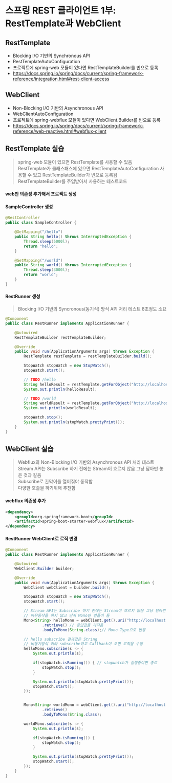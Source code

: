 # 스프링 REST 클라이언트 1부: RestTemplate과 WebClient
## RestTemplate
- Blocking I/O 기반의 Synchronous API
- RestTemplateAutoConfiguration
- 프로젝트에 spring-web 모듈이 있다면 RestTemplate​Builder​를 빈으로 등록
- https://docs.spring.io/spring/docs/current/spring-framework-reference/integration.html#rest-client-access

## WebClient
- Non-Blocking I/O 기반의 Asynchronous API
- WebClientAutoConfiguration
- 프로젝트에 spring-webflux 모듈이 있다면 WebClient.​Builder​를 빈으로 등록
- https://docs.spring.io/spring/docs/current/spring-framework-reference/web-reactive.html#webflux-client


## RestTemplate 실습
> spring-web 모듈이 있으면 RestTemplate를 사용할 수 있음  
> RestTemplate가 클래스패스에 있으면 RestTemplateAutoConfiguration 사용할 수 있고 RestTemplateBuilder가 빈으로 등록됨  
> RestTemplateBuilder를 주입받아서 사용하는 테스트코드  

#### web만 의존성 추가해서 프로젝트 생성

#### SampleController 생성
```java
@RestController
public class SampleController {

    @GetMapping("/hello")
    public String hello() throws InterruptedException {
        Thread.sleep(5000l);
        return "hello";
    }

    @GetMapping("/world")
    public String world() throws InterruptedException {
        Thread.sleep(3000l);
        return "world";
    }
}
```

#### RestRunner 생성
> Blocking I/O 기반의 Syncronous(동기식) 방식 API 처리 테스트 8초정도 소요  
  
```java
@Component
public class RestRunner implements ApplicationRunner {

    @Autowired
    RestTemplateBuilder restTemplateBuilder;

    @Override
    public void run(ApplicationArguments args) throws Exception {
        RestTemplate restTemplate = restTemplateBuilder.build();

        StopWatch stopWatch = new StopWatch();
        stopWatch.start();

        // TODO /hello
        String helloResult = restTemplate.getForObject("http://localhost:8080/hello", String.class);
        System.out.println(helloResult);

        // TODO /world
        String worldResult = restTemplate.getForObject("http://localhost:8080/world", String.class);
        System.out.println(worldResult);

        stopWatch.stop();
        System.out.println(stopWatch.prettyPrint());
    }
}
```

## WebClient 실습
> Webflux의 Non-Blocking I/O 기반의 Asynchronous API 처리 테스트  
> Stream API는 Subscribe 하기 전에는 Stream이 흐르지 않음 그냥 담아만 놓은 것과 같음  
> Subscribe로 칸막이를 열어줘야 동작함  
> 다양한 호출을 하기위해 추천함  

#### webflux 의존성 추가
```xml
<dependency>
    <groupId>org.springframework.boot</groupId>
    <artifactId>spring-boot-starter-webflux</artifactId>
</dependency>
```

#### RestRunner WebClient로 로직 변경  
```java
@Component
public class RestRunner implements ApplicationRunner {

    @Autowired
    WebClient.Builder builder;

    @Override
    public void run(ApplicationArguments args) throws Exception {
        WebClient webClient = builder.build();

        StopWatch stopWatch = new StopWatch();
        stopWatch.start();

        // Stream API는 Subscribe 하기 전에는 Stream이 흐르지 않음 그냥 담아만 놓은 것 뿐임
        // 아무동작을 하지 않고 단지 Mono만 만들어 둠
        Mono<String> helloMono = webClient.get().uri("http://localhost:8080/hello") // get으로 /hello 요청
                .retrieve() // 응답값을 가져옴
                .bodyToMono(String.class);// Mono Type으로 변경

        // hello subscribe 결과값은 String
        // 비동기방식 이라 subscribe하고 Callback이 오면 로직을 수행
        helloMono.subscribe(s -> {
            System.out.println(s);

            if(stopWatch.isRunning()) { // stopwatch가 실행중이면 종료
                stopWatch.stop();
            }

            System.out.println(stopWatch.prettyPrint());
            stopWatch.start();
        });


        Mono<String> worldMono = webClient.get().uri("http://localhost:8080/world")
                .retrieve()
                .bodyToMono(String.class);

        worldMono.subscribe(s -> {
            System.out.println(s);

            if(stopWatch.isRunning()) {
                stopWatch.stop();
            }

            System.out.println(stopWatch.prettyPrint());
            stopWatch.start();
        });
    }
}
```